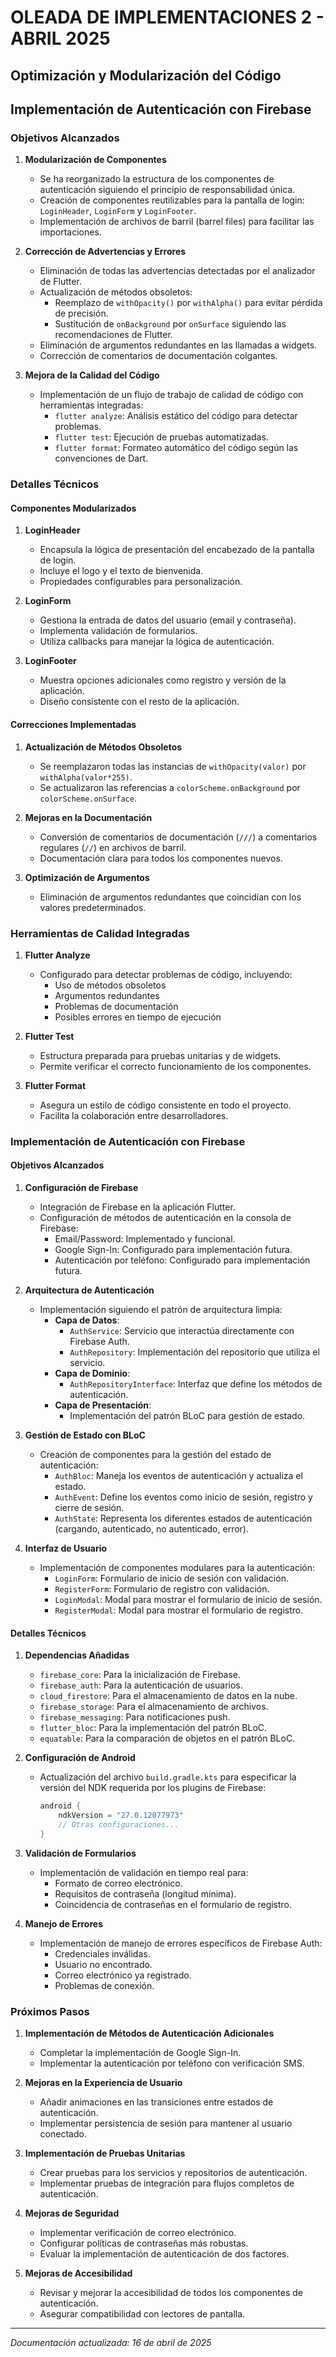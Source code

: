 # OLEADA DE IMPLEMENTACIONES 2 - ABRIL 2025

## Optimización y Modularización del Código

## Implementación de Autenticación con Firebase

### Objetivos Alcanzados

1. **Modularización de Componentes**
   - Se ha reorganizado la estructura de los componentes de autenticación siguiendo el principio de responsabilidad única.
   - Creación de componentes reutilizables para la pantalla de login: `LoginHeader`, `LoginForm` y `LoginFooter`.
   - Implementación de archivos de barril (barrel files) para facilitar las importaciones.

2. **Corrección de Advertencias y Errores**
   - Eliminación de todas las advertencias detectadas por el analizador de Flutter.
   - Actualización de métodos obsoletos:
     - Reemplazo de `withOpacity()` por `withAlpha()` para evitar pérdida de precisión.
     - Sustitución de `onBackground` por `onSurface` siguiendo las recomendaciones de Flutter.
   - Eliminación de argumentos redundantes en las llamadas a widgets.
   - Corrección de comentarios de documentación colgantes.

3. **Mejora de la Calidad del Código**
   - Implementación de un flujo de trabajo de calidad de código con herramientas integradas:
     - `flutter analyze`: Análisis estático del código para detectar problemas.
     - `flutter test`: Ejecución de pruebas automatizadas.
     - `flutter format`: Formateo automático del código según las convenciones de Dart.

### Detalles Técnicos

#### Componentes Modularizados

1. **LoginHeader**
   - Encapsula la lógica de presentación del encabezado de la pantalla de login.
   - Incluye el logo y el texto de bienvenida.
   - Propiedades configurables para personalización.

2. **LoginForm**
   - Gestiona la entrada de datos del usuario (email y contraseña).
   - Implementa validación de formularios.
   - Utiliza callbacks para manejar la lógica de autenticación.

3. **LoginFooter**
   - Muestra opciones adicionales como registro y versión de la aplicación.
   - Diseño consistente con el resto de la aplicación.

#### Correcciones Implementadas

1. **Actualización de Métodos Obsoletos**
   - Se reemplazaron todas las instancias de `withOpacity(valor)` por `withAlpha(valor*255)`.
   - Se actualizaron las referencias a `colorScheme.onBackground` por `colorScheme.onSurface`.

2. **Mejoras en la Documentación**
   - Conversión de comentarios de documentación (`///`) a comentarios regulares (`//`) en archivos de barril.
   - Documentación clara para todos los componentes nuevos.

3. **Optimización de Argumentos**
   - Eliminación de argumentos redundantes que coincidían con los valores predeterminados.

### Herramientas de Calidad Integradas

1. **Flutter Analyze**
   - Configurado para detectar problemas de código, incluyendo:
     - Uso de métodos obsoletos
     - Argumentos redundantes
     - Problemas de documentación
     - Posibles errores en tiempo de ejecución

2. **Flutter Test**
   - Estructura preparada para pruebas unitarias y de widgets.
   - Permite verificar el correcto funcionamiento de los componentes.

3. **Flutter Format**
   - Asegura un estilo de código consistente en todo el proyecto.
   - Facilita la colaboración entre desarrolladores.

### Implementación de Autenticación con Firebase

#### Objetivos Alcanzados

1. **Configuración de Firebase**
   - Integración de Firebase en la aplicación Flutter.
   - Configuración de métodos de autenticación en la consola de Firebase:
     - Email/Password: Implementado y funcional.
     - Google Sign-In: Configurado para implementación futura.
     - Autenticación por teléfono: Configurado para implementación futura.

2. **Arquitectura de Autenticación**
   - Implementación siguiendo el patrón de arquitectura limpia:
     - **Capa de Datos**:
       - `AuthService`: Servicio que interactúa directamente con Firebase Auth.
       - `AuthRepository`: Implementación del repositorio que utiliza el servicio.
     - **Capa de Dominio**:
       - `AuthRepositoryInterface`: Interfaz que define los métodos de autenticación.
     - **Capa de Presentación**:
       - Implementación del patrón BLoC para gestión de estado.

3. **Gestión de Estado con BLoC**
   - Creación de componentes para la gestión del estado de autenticación:
     - `AuthBloc`: Maneja los eventos de autenticación y actualiza el estado.
     - `AuthEvent`: Define los eventos como inicio de sesión, registro y cierre de sesión.
     - `AuthState`: Representa los diferentes estados de autenticación (cargando, autenticado, no autenticado, error).

4. **Interfaz de Usuario**
   - Implementación de componentes modulares para la autenticación:
     - `LoginForm`: Formulario de inicio de sesión con validación.
     - `RegisterForm`: Formulario de registro con validación.
     - `LoginModal`: Modal para mostrar el formulario de inicio de sesión.
     - `RegisterModal`: Modal para mostrar el formulario de registro.

#### Detalles Técnicos

1. **Dependencias Añadidas**
   - `firebase_core`: Para la inicialización de Firebase.
   - `firebase_auth`: Para la autenticación de usuarios.
   - `cloud_firestore`: Para el almacenamiento de datos en la nube.
   - `firebase_storage`: Para el almacenamiento de archivos.
   - `firebase_messaging`: Para notificaciones push.
   - `flutter_bloc`: Para la implementación del patrón BLoC.
   - `equatable`: Para la comparación de objetos en el patrón BLoC.

2. **Configuración de Android**
   - Actualización del archivo `build.gradle.kts` para especificar la versión del NDK requerida por los plugins de Firebase:
     ```kotlin
     android {
         ndkVersion = "27.0.12077973"
         // Otras configuraciones...
     }
     ```

3. **Validación de Formularios**
   - Implementación de validación en tiempo real para:
     - Formato de correo electrónico.
     - Requisitos de contraseña (longitud mínima).
     - Coincidencia de contraseñas en el formulario de registro.

4. **Manejo de Errores**
   - Implementación de manejo de errores específicos de Firebase Auth:
     - Credenciales inválidas.
     - Usuario no encontrado.
     - Correo electrónico ya registrado.
     - Problemas de conexión.

### Próximos Pasos

1. **Implementación de Métodos de Autenticación Adicionales**
   - Completar la implementación de Google Sign-In.
   - Implementar la autenticación por teléfono con verificación SMS.

2. **Mejoras en la Experiencia de Usuario**
   - Añadir animaciones en las transiciones entre estados de autenticación.
   - Implementar persistencia de sesión para mantener al usuario conectado.

3. **Implementación de Pruebas Unitarias**
   - Crear pruebas para los servicios y repositorios de autenticación.
   - Implementar pruebas de integración para flujos completos de autenticación.

4. **Mejoras de Seguridad**
   - Implementar verificación de correo electrónico.
   - Configurar políticas de contraseñas más robustas.
   - Evaluar la implementación de autenticación de dos factores.

5. **Mejoras de Accesibilidad**
   - Revisar y mejorar la accesibilidad de todos los componentes de autenticación.
   - Asegurar compatibilidad con lectores de pantalla.

---

*Documentación actualizada: 16 de abril de 2025*
